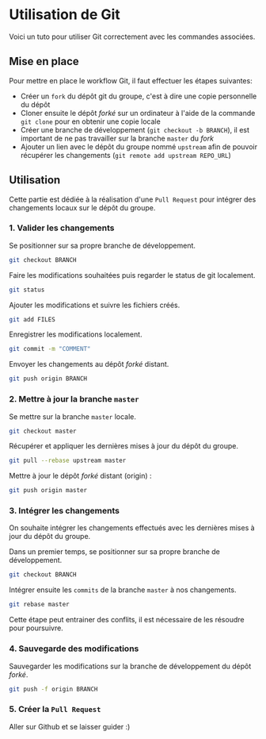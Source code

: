 # Utilisation de Git

Voici un tuto pour utiliser Git correctement avec les commandes associées.

## Mise en place

Pour mettre en place le workflow Git, il faut effectuer les étapes suivantes:  
- Créer un `fork` du dépôt git du groupe, c'est à dire une copie personnelle du dépôt
- Cloner ensuite le dépôt _forké_ sur un ordinateur à l'aide de la commande `git clone` pour en obtenir une copie locale
- Créer une branche de développement (`git checkout -b BRANCH`), il est important de ne pas travailler sur la branche `master` du _fork_ 
- Ajouter un lien avec le dépôt du groupe nommé `upstream` afin de pouvoir récupérer les changements (`git remote add upstream REPO_URL`) 


## Utilisation

Cette partie est dédiée à la réalisation d'une `Pull Request` pour intégrer des changements locaux sur le dépôt du groupe.

### 1. Valider les changements
Se positionner sur sa propre branche de développement.
```sh
git checkout BRANCH
```
Faire les modifications souhaitées puis regarder le status de git localement.
```sh
git status
```
Ajouter les modifications et suivre les fichiers créés.
```sh
git add FILES
```
Enregistrer les modifications localement.
```sh
git commit -m "COMMENT"
```
Envoyer les changements au dépôt _forké_ distant.
```sh
git push origin BRANCH
```


### 2. Mettre à jour la branche `master`

Se mettre sur la branche `master` locale.
```sh
git checkout master
```
Récupérer et appliquer les dernières mises à jour du dépôt du groupe.
```sh
git pull --rebase upstream master
```
Mettre à jour le dépôt _forké_ distant (origin) : 
```sh
git push origin master
```


### 3. Intégrer les changements

On souhaite intégrer les changements effectués avec les dernières mises à jour du dépôt du groupe.  

Dans un premier temps, se positionner sur sa propre branche de développement.
```sh
git checkout BRANCH
```
Intégrer ensuite les `commits` de la branche `master` à nos changements.
```sh
git rebase master
```
Cette étape peut entrainer des conflits, il est nécessaire de les résoudre pour poursuivre.


### 4. Sauvegarde des modifications

Sauvegarder les modifications sur la branche de développement du dépôt _forké_.
```sh
git push -f origin BRANCH
```


### 5. Créer la `Pull Request`

Aller sur Github et se laisser guider :)
